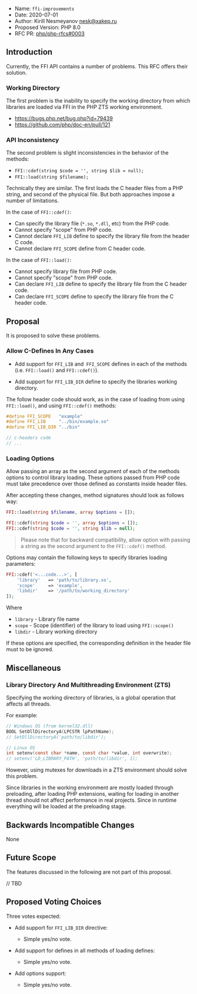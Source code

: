  * Name: `ffi-improvements`
 * Date: 2020-07-01
 * Author: Kirill Nesmeyanov <nesk@xakep.ru>
 * Proposed Version: PHP 8.0
 * RFC PR: [php/php-rfcs#0003](https://github.com/SerafimArts/php-rfcs/blob/ffi-improvements/rfcs/0000-ffi-improvements.md)

## Introduction

Currently, the FFI API contains a number of problems. This RFC offers their 
solution.

### Working Directory

The first problem is the inability to specify the working directory from which 
libraries are loaded via FFI in the PHP ZTS working environment.

- https://bugs.php.net/bug.php?id=79439
- https://github.com/php/doc-en/pull/121

### API Inconsistency

The second problem is slight inconsistencies in the behavior of the methods:
- `FFI::cdef(string $code = '', string $lib = null);`
- `FFI::load(string $filename);`

Technically they are similar. The first loads the C header files from a PHP 
string, and second of the physical file. But both approaches impose a number 
of limitations.

In the case of `FFI::cdef()`:
- Can specify the library file (`*.so`, `*.dll`, etc) from the PHP code.
- Cannot specify "scope" from PHP code.
- Cannot declare `FFI_LIB` define to specify the library file from the header C code.
- Cannot declare `FFI_SCOPE` define from C header code.

In the case of `FFI::load()`:
- Cannot specify library file from PHP code.
- Cannot specify "scope" from PHP code.
- Can declare `FFI_LIB` define to specify the library file from the C header code.
- Can declare `FFI_SCOPE` define to specify the library file from the C header code.

## Proposal

It is proposed to solve these problems.

### Allow C-Defines In Any Cases

- Add support for `FFI_LIB` and` FFI_SCOPE` defines in each of the methods 
(i.e. `FFI::load()` and `FFI::cdef()`).

- Add support for `FFI_LIB_DIR` define to specify the libraries working directory.

The follow header code should work, as in the case of loading from using 
`FFI::load()`, and using `FFI::cdef()` methods:

```c
#define FFI_SCOPE   "example"
#define FFI_LIB     "../bin/example.so"
#define FFI_LIB_DIR "../bin"

// c-headers code
// ...
```

### Loading Options

Allow passing an array as the second argument of each of the methods
options to control library loading. These options passed from PHP code must 
take precedence over those defined as constants inside header files.

After accepting these changes, method signatures should look as follows
way:

```php
FFI::load(string $filename, array $options = []);

FFI::cdef(string $code = '', array $options = []);
FFI::cdef(string $code = '', string $lib = null);
```

> Please note that for backward compatibility, allow option with passing a 
> string as the second argument to the `FFI::cdef()` method.

Options may contain the following keys to specify libraries loading parameters:

```php
FFI::cdef('<...code...>', [
    'library'   => 'path/to/library.so',
    'scope'     => 'example',
    'libdir'    => '/path/to/working_directory'
]);
```

Where
- `library` - Library file name
- `scope` - Scope (identifier) of the library to load using `FFI::scope()`
- `libdir` - Library working directory

If these options are specified, the corresponding definition in the header file 
must to be ignored.

## Miscellaneous

### Library Directory And Multithreading Environment (ZTS)

Specifying the working directory of libraries, is a global operation 
that affects all threads. 

For example:

```c
// Windows OS (from kernel32.dll)
BOOL SetDllDirectoryA(LPCSTR lpPathName);
// SetDllDirectoryA('path/to/libdir');

// Linux OS
int setenv(const char *name, const char *value, int overwrite);
// setenv('LD_LIBRARY_PATH', 'path/to/libdir', 1);
```

However, using mutexes for downloads in a ZTS 
environment should solve this problem.

Since libraries in the working environment are mostly loaded through 
preloading, after loading PHP extensions, waiting for loading in another thread 
should not affect performance in real projects. Since in runtime everything 
will be loaded at the preloading stage.

## Backwards Incompatible Changes

None

## Future Scope

The features discussed in the following are not part of this proposal.

// TBD

## Proposed Voting Choices

Three votes expected:

- Add support for `FFI_LIB_DIR` directive: 
    - Simple yes/no vote.

- Add support for defines in all methods of loading defines: 
    - Simple yes/no vote.

- Add options support: 
    - Simple yes/no vote.
